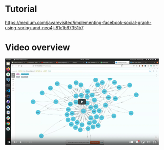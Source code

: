 # Tutorial
https://medium.com/javarevisited/implementing-facebook-social-graph-using-spring-and-neo4j-81c1b67351b7

# Video overview
[![Watch the video](https://raw.githubusercontent.com/amrkhaledccd/Facebook-Social-Graph/main/screenshots/video_thumbnail.png)](https://www.youtube.com/watch?v=IIXjYJ0nPc4&t=7s)

